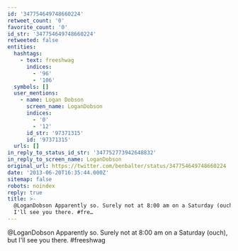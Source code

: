 ```yaml
---
id: '347754649748660224'
retweet_count: '0'
favorite_count: '0'
id_str: '347754649748660224'
retweeted: false
entities:
  hashtags:
    - text: freeshwag
      indices:
        - '96'
        - '106'
  symbols: []
  user_mentions:
    - name: Logan Dobson
      screen_name: LoganDobson
      indices:
        - '0'
        - '12'
      id_str: '97371315'
      id: '97371315'
  urls: []
in_reply_to_status_id_str: '347752773942648832'
in_reply_to_screen_name: LoganDobson
original_url: https://twitter.com/benbalter/status/347754649748660224
date: '2013-06-20T16:35:44.000Z'
sitemap: false
robots: noindex
reply: true
title: >-
  @LoganDobson Apparently so. Surely not at 8:00 am on a Saturday (ouch), but
  I'll see you there. #fre…
---
```


@LoganDobson Apparently so. Surely not at 8:00 am on a Saturday (ouch), but I'll see you there. #freeshwag
